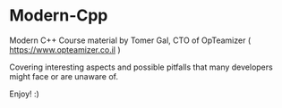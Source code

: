 # Modern-Cpp
Modern C++ Course material by Tomer Gal, CTO of OpTeamizer ( https://www.opteamizer.co.il )

Covering interesting aspects and possible pitfalls that many developers might face or are unaware of.

Enjoy! :)

